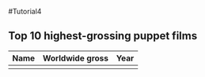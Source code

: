 #Tutorial4

## Top 10 highest-grossing puppet films

| Name | Worldwide gross | Year |
| :--- | --------------: | ---: |
|      |                 |      |